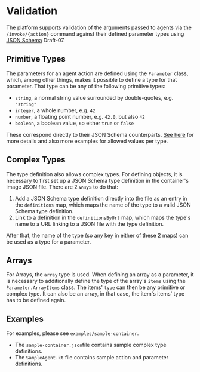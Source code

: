 # Validation

The platform supports validation of the arguments passed to agents via the 
`/invoke/{action}` command against their defined parameter types using 
[JSON Schema](https://json-schema.org/) Draft-07.

## Primitive Types

The parameters for an agent action are defined using the `Parameter` class,
which, among other things, makes it possible to define a type for that parameter.
That type can be any of the following primitive types:

* `string`, a normal string value surrounded by double-quotes, e.g. `"string"`
* `integer`, a whole number, e.g. `42`
* `number`, a floating point number, e.g. `42.0`, but also `42`
* `boolean`, a boolean value, so either `true` or `false`

These correspond directly to their JSON Schema counterparts.
[See here](https://json-schema.org/understanding-json-schema/reference/type) 
for more details and also more examples for allowed values per type.

## Complex Types

The type definition also allows complex types. For defining objects, it is necessary to first set up a JSON Schema type definition
in the container's image JSON file. There are 2 ways to do that:

1. Add a JSON Schema type definition directly into the file as an entry in the
    `definitions` map, which maps the name of the type to a valid JSON Schema type definition.
2. Link to a definition in the `definitionsByUrl` map, which maps the type's name
   to a URL linking to a JSON file with the type definition.

After that, the name of the type (so any key in either of these 2 maps) can 
be used as a type for a parameter.

## Arrays

For Arrays, the `array` type is used. When defining an array as a parameter, 
it is necessary to additionally define the type of the array's `items` using 
the `Parameter.ArrayItems` class. The items' `type` can then be any primitive 
or complex type. It can also be an array, in that case, the item's items' type has to be 
defined again.

## Examples

For examples, please see `examples/sample-container`. 
* The `sample-container.json`file contains sample complex type definitions. 
* The `SampleAgent.kt` file contains sample action and parameter definitions.
